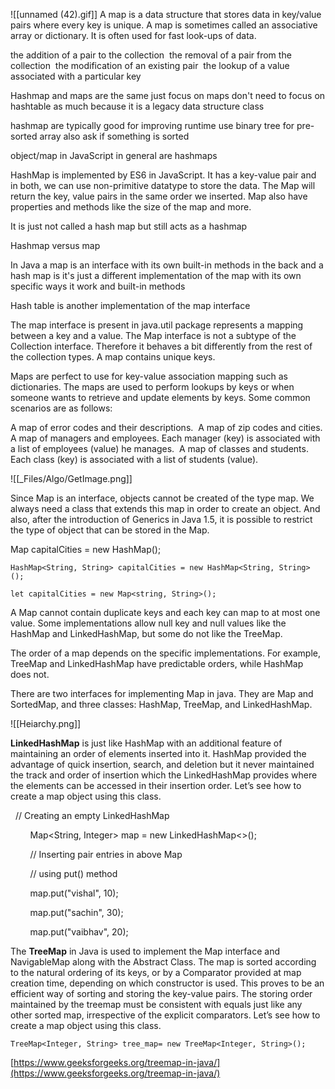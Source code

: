 ![[unnamed (42).gif]]
A map is a data structure that stores data in key/value pairs where every key is unique. A map is sometimes called an associative array or dictionary. It is often used for fast look-ups of data. 

the addition of a pair to the collection 
the removal of a pair from the collection 
the modification of an existing pair 
the lookup of a value associated with a particular key 


Hashmap and maps are the same just focus on maps don't need to focus on hashtable as much because it is a legacy data structure class 

hashmap are typically good for improving runtime use binary tree for pre-sorted array also ask if something is sorted  

object/map in JavaScript in general are hashmaps 

HashMap is implemented by ES6 in JavaScript. It has a key-value pair and in both, we can use non-primitive datatype to store the data. The Map will return the key, value pairs in the same order we inserted. Map also have properties and methods like the size of the map and more. 

It is just not called a hash map but still acts as a hashmap 




Hashmap versus map

In Java a map is an interface with its own built-in methods in the back and a hash map is it's just a different implementation of the map with its own specific ways it work and built-in methods

Hash table is another implementation of the map interface




The map interface is present in java.util package represents a mapping between a key and a value. The Map interface is not a subtype of the Collection interface. Therefore it behaves a bit differently from the rest of the collection types. A map contains unique keys. 

Maps are perfect to use for key-value association mapping such as dictionaries. The maps are used to perform lookups by keys or when someone wants to retrieve and update elements by keys. Some common scenarios are as follows:  

A map of error codes and their descriptions. 
A map of zip codes and cities. 
A map of managers and employees. Each manager (key) is associated with a list of employees (value) he manages. 
A map of classes and students. Each class (key) is associated with a list of students (value).

![[_Files/Algo/GetImage.png]]

Since Map is an interface, objects cannot be created of the type map. We always need a class that extends this map in order to create an object. And also, after the introduction of Generics in Java 1.5, it is possible to restrict the type of object that can be stored in the Map.  

Map capitalCities = new HashMap();  

	HashMap<String, String> capitalCities = new HashMap<String, String>(); 

	let capitalCities = new Map<string, String>(); 

A Map cannot contain duplicate keys and each key can map to at most one value. Some implementations allow null key and null values like the HashMap and LinkedHashMap, but some do not like the TreeMap. 

The order of a map depends on the specific implementations. For example, TreeMap and LinkedHashMap have predictable orders, while HashMap does not. 

There are two interfaces for implementing Map in java. They are Map and SortedMap, and three classes: HashMap, TreeMap, and LinkedHashMap.

![[Heiarchy.png]]


**LinkedHashMap** is just like HashMap with an additional feature of maintaining an order of elements inserted into it. HashMap provided the advantage of quick insertion, search, and deletion but it never maintained the track and order of insertion which the LinkedHashMap provides where the elements can be accessed in their insertion order. Let’s see how to create a map object using this class. 

  // Creating an empty LinkedHashMap 

        Map<String, Integer> map = new LinkedHashMap<>(); 

        // Inserting pair entries in above Map 

        // using put() method 

        map.put("vishal", 10); 

        map.put("sachin", 30); 

        map.put("vaibhav", 20); 

The **TreeMap** in Java is used to implement the Map interface and NavigableMap along with the Abstract Class. The map is sorted according to the natural ordering of its keys, or by a Comparator provided at map creation time, depending on which constructor is used. This proves to be an efficient way of sorting and storing the key-value pairs. The storing order maintained by the treemap must be consistent with equals just like any other sorted map, irrespective of the explicit comparators. Let’s see how to create a map object using this class. 

	TreeMap<Integer, String> tree_map= new TreeMap<Integer, String>(); 

[https://www.geeksforgeeks.org/treemap-in-java/](https://www.geeksforgeeks.org/treemap-in-java/)